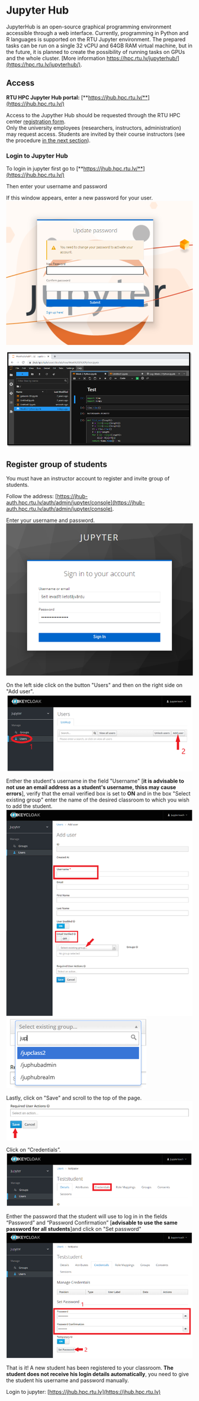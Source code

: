 # Jupyter Hub
JupyterHub is an open-source graphical programming environment accessible through a web interface. Currently, programming in Python and R languages is supported on the RTU Jupyter environment. The prepared tasks can be run on a single 32 vCPU and 64GB RAM virtual machine, but in the future, it is planned to create the possibility of running tasks on GPUs and the whole cluster. [More information https://hpc.rtu.lv/jupyterhub/](https://hpc.rtu.lv/jupyterhub/).

## Access
**RTU HPC Jupyter Hub portal:** [**https://jhub.hpc.rtu.lv/**](https://jhub.hpc.rtu.lv/)

Access to the Jupyther Hub should be requested through the RTU HPC center [registration form](https://docs.google.com/forms/d/e/1FAIpQLSdsEhMkfAGtDyS6z6yYo0mDf1PQRxC06fxPI2D7YVzvDrwa-g/viewform?c=0&w=1).  
Only the university employees (researchers, instructors, administration) may request access. 
Students are invited by their course instructors (see the procedure [in the next section](https://hpc-platforma.rtu.lv/02_jupyter_hub.html#register-group-of-students)). 

### Login to Jupyter Hub

To login in jupyter first go to [**https://jhub.hpc.rtu.lv/**](https://jhub.hpc.rtu.lv/)

Then enter your username and password

If this window appears, enter a new password for your user.
![](./images/jupyter_password.png)

![](./images/jupyter_interface.png)

## Register group of students

You must have an instructor account to register and invite group of students.

Follow the address: [https://jhub-auth.hpc.rtu.lv/auth/admin/jupyter/console](https://jhub-auth.hpc.rtu.lv/auth/admin/jupyter/console).

Enter your username and password.
![](./images/jupyter_1.png)

On the left side click on the button "Users" and then on the right side on "Add user".
![](./images/jupyter_2.png)

Enther the student's username in the field "Username" [**it is advisable to not use an email address as a student's username, thiss may cause errors**], verify that the email verified box is set to **ON** and in the box "Select existing group" enter the name of the desired classroom to which you wish to add the student.
![](./images/jupyter_3.png)
![](./images/jupyter_3_1.png)

Lastly, click on "Save" and scroll to the top of the page.
![](./images/jupyter_4.png)

Click on “Credentials”. 
![](./images/jupyter_5.png)

Enther the password that the student will use to log in in the fields “Password” and “Password Confirmation” [**advisable to use the same password for all students**]and click on "Set password"
![](./images/jupyter_6.png)

That is it! A new student has been registered to your classroom. **The student does not receive his login details automatically**, you need to give the student his username and password manually.

Login to jupyter: [https://jhub.hpc.rtu.lv](https://jhub.hpc.rtu.lv)
